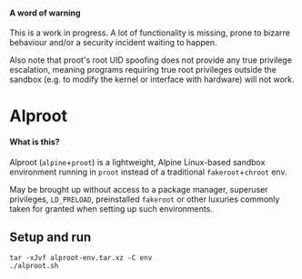 #### A word of warning

This is a work in progress. A lot of functionality is missing, prone to bizarre behaviour and/or a security incident waiting to happen.

Also note that proot's root UID spoofing does not provide any true privilege escalation, meaning programs requiring true root privileges outside the sandbox (e.g. to modify the kernel or interface with hardware) will not work.

# Alproot

#### What is this?

Alproot (`alpine`+`proot`) is a lightweight, Alpine Linux-based sandbox environment running in `proot` instead of a traditional `fakeroot`+`chroot` env.

May be brought up without access to a package manager, superuser privileges, `LD_PRELOAD`, preinstalled `fakeroot` or other luxuries commonly taken for granted when setting up such environments.

## Setup and run

```
tar -xJvf alproot-env.tar.xz -C env
./alproot.sh
```
